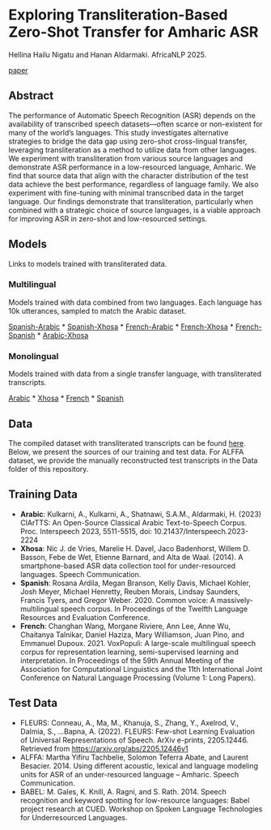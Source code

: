 # Exploring Transliteration-Based Zero-Shot Transfer for Amharic ASR
Hellina Hailu Nigatu and Hanan Aldarmaki. AfricaNLP 2025.

[paper]()
## Abstract
The performance of Automatic Speech Recognition (ASR) depends on the availability of transcribed speech datasets—often scarce or non-existent for many of the world’s languages. This study investigates alternative strategies to bridge the data gap using zero-shot cross-lingual transfer, leveraging transliteration as a method to utilize data from other languages. We experiment with transliteration from various source languages and demonstrate ASR performance in a low-resourced language, Amharic. We find that source data that align with the character distribution of the test data achieve the best performance, regardless of language family. We also experiment with fine-tuning with minimal transcribed data in the target language. Our findings demonstrate that transliteration, particularly when combined with a strategic choice of source languages, is a viable approach for improving ASR in zero-shot and low-resourced settings.

## Models
Links to models trained with transliterated data.

### Multilingual
Models trained with data combined from two languages. Each language has 10k utterances, sampled to match the Arabic dataset.

[Spanish-Arabic](https://huggingface.co/Hellina/es_ar) * [Spanish-Xhosa](https://huggingface.co/Hellina/es_xh)  * [French-Arabic]()   * [French-Xhosa]()   * [French-Spanish]()   * [Arabic-Xhosa]()

### Monolingual
Models trained with data from a single transfer language, with transliterated transcripts.

[Arabic]() * [Xhosa]() * [French](https://huggingface.co/Hellina/fr_only) * [Spanish]()

## Data
The compiled dataset with transliterated transcripts can be found [here](). Below, we present the sources of our training and test data. For ALFFA dataset, we provide the manually reconstructed test transcripts in the Data folder of this repository. 

## Training Data


* **Arabic**:  Kulkarni, A., Kulkarni, A., Shatnawi, S.A.M., Aldarmaki, H. (2023) ClArTTS: An Open-Source Classical Arabic Text-to-Speech Corpus. Proc. Interspeech 2023, 5511-5515, doi: 10.21437/Interspeech.2023-2224
* **Xhosa**:  Nic J. de Vries, Marelie H. Davel, Jaco Badenhorst, Willem D. Basson, Febe de Wet, Etienne Barnard, and Alta de Waal. (2014). A smartphone-based ASR data collection tool for under-resourced languages. Speech Communication.
* **Spanish**: Rosana Ardila, Megan Branson, Kelly Davis, Michael Kohler, Josh Meyer, Michael Henretty, Reuben Morais, Lindsay Saunders, Francis Tyers, and Gregor Weber. 2020. Common voice: A massively-multilingual speech corpus. In Proceedings of the Twelfth Language Resources and Evaluation Conference.
* **French**: Changhan Wang, Morgane Riviere, Ann Lee, Anne Wu, Chaitanya Talnikar, Daniel Haziza, Mary Williamson, Juan Pino, and Emmanuel Dupoux. 2021. VoxPopuli: A large-scale multilingual speech corpus for representation learning, semi-supervised learning and interpretation. In Proceedings of the 59th Annual Meeting of the Association for Computational Linguistics and the 11th International Joint Conference on Natural Language Processing (Volume 1: Long Papers).

## Test Data
* FLEURS: Conneau, A., Ma, M., Khanuja, S., Zhang, Y., Axelrod, V., Dalmia, S., ...Bapna, A. (2022). FLEURS: Few-shot Learning Evaluation of Universal Representations of Speech. ArXiv e-prints, 2205.12446. Retrieved from https://arxiv.org/abs/2205.12446v1
* ALFFA: Martha Yifiru Tachbelie, Solomon Teferra Abate, and Laurent Besacier. 2014. Using different acoustic, lexical and language modeling units for ASR of an under-resourced language – Amharic. Speech Communication.
* BABEL: M. Gales, K. Knill, A. Ragni, and S. Rath. 2014. Speech recognition and keyword spotting for low-resource languages: Babel project research at CUED. Workshop on Spoken Language Technologies for Underresourced Languages.

